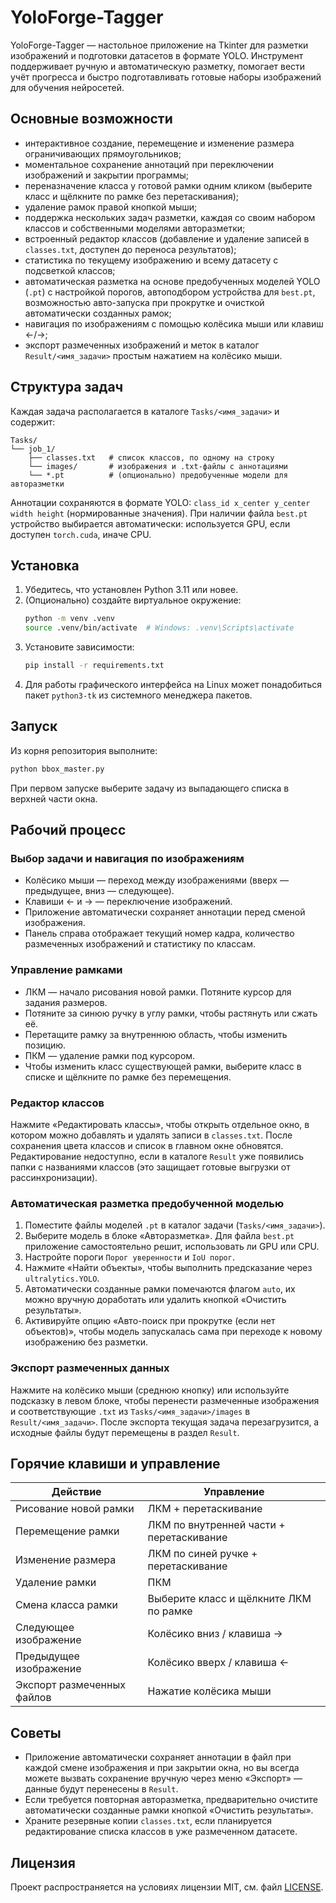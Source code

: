 # YoloForge-Tagger

YoloForge-Tagger — настольное приложение на Tkinter для разметки изображений и подготовки датасетов в формате YOLO. Инструмент поддерживает ручную и автоматическую разметку, помогает вести учёт прогресса и быстро подготавливать готовые наборы изображений для обучения нейросетей.

## Основные возможности
- интерактивное создание, перемещение и изменение размера ограничивающих прямоугольников;
- моментальное сохранение аннотаций при переключении изображений и закрытии программы;
- переназначение класса у готовой рамки одним кликом (выберите класс и щёлкните по рамке без перетаскивания);
- удаление рамок правой кнопкой мыши;
- поддержка нескольких задач разметки, каждая со своим набором классов и собственными моделями авторазметки;
- встроенный редактор классов (добавление и удаление записей в `classes.txt`, доступен до переноса результатов);
- статистика по текущему изображению и всему датасету с подсветкой классов;
- автоматическая разметка на основе предобученных моделей YOLO (`.pt`) с настройкой порогов, автоподбором устройства для `best.pt`, возможностью авто-запуска при прокрутке и очисткой автоматически созданных рамок;
- навигация по изображениям с помощью колёсика мыши или клавиш ←/→;
- экспорт размеченных изображений и меток в каталог `Result/<имя_задачи>` простым нажатием на колёсико мыши.

## Структура задач
Каждая задача располагается в каталоге `Tasks/<имя_задачи>` и содержит:

```
Tasks/
└── job_1/
    ├── classes.txt   # список классов, по одному на строку
    └── images/       # изображения и .txt-файлы с аннотациями
    └── *.pt          # (опционально) предобученные модели для авторазметки
```

Аннотации сохраняются в формате YOLO: `class_id x_center y_center width height` (нормированные значения). При наличии файла `best.pt` устройство выбирается автоматически: используется GPU, если доступен `torch.cuda`, иначе CPU.

## Установка
1. Убедитесь, что установлен Python 3.11 или новее.
2. (Опционально) создайте виртуальное окружение:
   ```bash
   python -m venv .venv
   source .venv/bin/activate  # Windows: .venv\Scripts\activate
   ```
3. Установите зависимости:
   ```bash
   pip install -r requirements.txt
   ```
4. Для работы графического интерфейса на Linux может понадобиться пакет `python3-tk` из системного менеджера пакетов.

## Запуск
Из корня репозитория выполните:

```bash
python bbox_master.py
```

При первом запуске выберите задачу из выпадающего списка в верхней части окна.

## Рабочий процесс
### Выбор задачи и навигация по изображениям
- Колёсико мыши — переход между изображениями (вверх — предыдущее, вниз — следующее).
- Клавиши ← и → — переключение изображений.
- Приложение автоматически сохраняет аннотации перед сменой изображения.
- Панель справа отображает текущий номер кадра, количество размеченных изображений и статистику по классам.

### Управление рамками
- ЛКМ — начало рисования новой рамки. Потяните курсор для задания размеров.
- Потяните за синюю ручку в углу рамки, чтобы растянуть или сжать её.
- Перетащите рамку за внутреннюю область, чтобы изменить позицию.
- ПКМ — удаление рамки под курсором.
- Чтобы изменить класс существующей рамки, выберите класс в списке и щёлкните по рамке без перемещения.

### Редактор классов
Нажмите «Редактировать классы», чтобы открыть отдельное окно, в котором можно добавлять и удалять записи в `classes.txt`. После сохранения цвета классов и список в главном окне обновятся. Редактирование недоступно, если в каталоге `Result` уже появились папки с названиями классов (это защищает готовые выгрузки от рассинхронизации).

### Автоматическая разметка предобученной моделью
1. Поместите файлы моделей `.pt` в каталог задачи (`Tasks/<имя_задачи>`).
2. Выберите модель в блоке «Авторазметка». Для файла `best.pt` приложение самостоятельно решит, использовать ли GPU или CPU.
3. Настройте пороги `Порог уверенности` и `IoU порог`.
4. Нажмите «Найти объекты», чтобы выполнить предсказание через `ultralytics.YOLO`.
5. Автоматически созданные рамки помечаются флагом `auto`, их можно вручную доработать или удалить кнопкой «Очистить результаты».
6. Активируйте опцию «Авто-поиск при прокрутке (если нет объектов)», чтобы модель запускалась сама при переходе к новому изображению без разметки.

### Экспорт размеченных данных
Нажмите на колёсико мыши (среднюю кнопку) или используйте подсказку в левом блоке, чтобы перенести размеченные изображения и соответствующие `.txt` из `Tasks/<имя_задачи>/images` в `Result/<имя_задачи>`. После экспорта текущая задача перезагрузится, а исходные файлы будут перемещены в раздел `Result`.

## Горячие клавиши и управление
| Действие | Управление |
| --- | --- |
| Рисование новой рамки | ЛКМ + перетаскивание |
| Перемещение рамки | ЛКМ по внутренней части + перетаскивание |
| Изменение размера | ЛКМ по синей ручке + перетаскивание |
| Удаление рамки | ПКМ |
| Смена класса рамки | Выберите класс и щёлкните ЛКМ по рамке |
| Следующее изображение | Колёсико вниз / клавиша → |
| Предыдущее изображение | Колёсико вверх / клавиша ← |
| Экспорт размеченных файлов | Нажатие колёсика мыши |

## Советы
- Приложение автоматически сохраняет аннотации в файл при каждой смене изображения и при закрытии окна, но вы всегда можете вызвать сохранение вручную через меню «Экспорт» — данные будут перенесены в `Result`.
- Если требуется повторная авторазметка, предварительно очистите автоматически созданные рамки кнопкой «Очистить результаты».
- Храните резервные копии `classes.txt`, если планируется редактирование списка классов в уже размеченном датасете.

## Лицензия
Проект распространяется на условиях лицензии MIT, см. файл [LICENSE](LICENSE).
